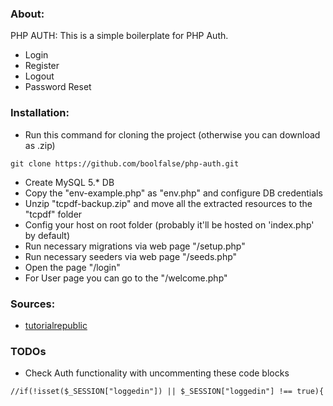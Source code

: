 
### About:

PHP AUTH: This is a simple boilerplate for PHP Auth.
* Login
* Register
* Logout
* Password Reset

### Installation:

 - Run this command for cloning the project (otherwise you can download as .zip)
 ```
 git clone https://github.com/boolfalse/php-auth.git
 ```
 
 - Create MySQL 5.* DB
 - Copy the "env-example.php" as "env.php" and configure DB credentials
 - Unzip "tcpdf-backup.zip" and move all the extracted resources to the "tcpdf" folder
 - Config your host on root folder (probably it'll be hosted on \'index.php\' by default)
 - Run necessary migrations via web page "/setup.php"
 - Run necessary seeders via web page "/seeds.php"
 - Open the page "/login"
 - For User page you can go to the "/welcome.php"
 
### Sources:

- [tutorialrepublic](https://www.tutorialrepublic.com/php-tutorial/php-mysql-login-system.php)

### TODOs

- Check Auth functionality with uncommenting these code blocks
```
//if(!isset($_SESSION["loggedin"]) || $_SESSION["loggedin"] !== true){
```
